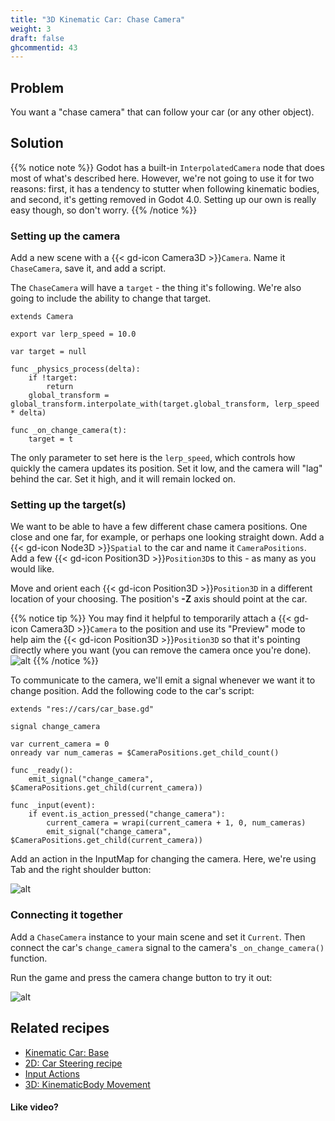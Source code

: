 ```yaml
---
title: "3D Kinematic Car: Chase Camera"
weight: 3
draft: false
ghcommentid: 43
---
```


## Problem

You want a "chase camera" that can follow your car (or any other object).

## Solution

{{% notice note %}}
Godot has a built-in `InterpolatedCamera` node that does most of what's described here. However, we're not going to use it for two reasons: first, it has a tendency to stutter when following kinematic bodies, and second, it's getting removed in Godot 4.0. Setting up our own is really easy though, so don't worry. <i class='far fa-smile-beam'></i>
{{% /notice %}}

### Setting up the camera

Add a new scene with a {{< gd-icon Camera3D >}}`Camera`. Name it `ChaseCamera`, save it, and add a script.

The `ChaseCamera` will have a `target` - the thing it's following. We're also going to include the ability to change that target.

```gdscript
extends Camera

export var lerp_speed = 10.0

var target = null

func _physics_process(delta):
    if !target:
        return
    global_transform = global_transform.interpolate_with(target.global_transform, lerp_speed * delta)

func _on_change_camera(t):
    target = t
```

The only parameter to set here is the `lerp_speed`, which controls how quickly the camera updates its position. Set it low, and the camera will "lag" behind the car. Set it high, and it will remain locked on.

### Setting up the target(s)

We want to be able to have a few different chase camera positions. One close and one far, for example, or perhaps one looking straight down. Add a {{< gd-icon Node3D >}}`Spatial` to the car and name it `CameraPositions`. Add a few {{< gd-icon Position3D >}}`Position3D`s to this - as many as you would like.

Move and orient each {{< gd-icon Position3D >}}`Position3D` in a different location of your choosing. The position's **-Z** axis should point at the car.

{{% notice tip %}}
You may find it helpful to temporarily attach a {{< gd-icon Camera3D >}}`Camera` to the position and use its "Preview" mode to help aim the {{< gd-icon Position3D >}}`Position3D` so that it's pointing directly where you want (you can remove the camera once you're done).
![alt](/godot_recipes/img/3d_car_09.png)
{{% /notice %}}

To communicate to the camera, we'll emit a signal whenever we want it to change position. Add the following code to the car's script:

```gdscript
extends "res://cars/car_base.gd"

signal change_camera

var current_camera = 0
onready var num_cameras = $CameraPositions.get_child_count()

func _ready():
    emit_signal("change_camera", $CameraPositions.get_child(current_camera))

func _input(event):
    if event.is_action_pressed("change_camera"):
        current_camera = wrapi(current_camera + 1, 0, num_cameras)
        emit_signal("change_camera", $CameraPositions.get_child(current_camera))
```

Add an action in the InputMap for changing the camera. Here, we're using Tab and the right shoulder button:

![alt](/godot_recipes/img/3d_car_07.png)

### Connecting it together

Add a `ChaseCamera` instance to your main scene and set it `Current`. Then connect the car's `change_camera` signal to the camera's `_on_change_camera()` function.



Run the game and press the camera change button to try it out:

![alt](/godot_recipes/img/3d_car_08.gif)

## Related recipes

- [Kinematic Car: Base](/godot_recipes/3d/kinematic_car/car_base/)
- [2D: Car Steering recipe](/godot_recipes/2d/car_steering)
- [Input Actions](http://kidscancode.org/godot_recipes/input/input_actions/)
- [3D: KinematicBody Movement](/godot_recipes/3d/kinematic_body/)

#### Like video?

